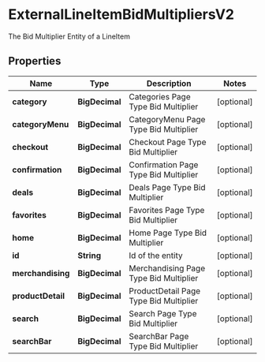 

# ExternalLineItemBidMultipliersV2

The Bid Multiplier Entity of a LineItem

## Properties

| Name | Type | Description | Notes |
|------------ | ------------- | ------------- | -------------|
|**category** | **BigDecimal** | Categories Page Type Bid Multiplier |  [optional] |
|**categoryMenu** | **BigDecimal** | CategoryMenu Page Type Bid Multiplier |  [optional] |
|**checkout** | **BigDecimal** | Checkout Page Type Bid Multiplier |  [optional] |
|**confirmation** | **BigDecimal** | Confirmation Page Type Bid Multiplier |  [optional] |
|**deals** | **BigDecimal** | Deals Page Type Bid Multiplier |  [optional] |
|**favorites** | **BigDecimal** | Favorites Page Type Bid Multiplier |  [optional] |
|**home** | **BigDecimal** | Home Page Type Bid Multiplier |  [optional] |
|**id** | **String** | Id of the entity |  [optional] |
|**merchandising** | **BigDecimal** | Merchandising Page Type Bid Multiplier |  [optional] |
|**productDetail** | **BigDecimal** | ProductDetail Page Type Bid Multiplier |  [optional] |
|**search** | **BigDecimal** | Search Page Type Bid Multiplier |  [optional] |
|**searchBar** | **BigDecimal** | SearchBar Page Type Bid Multiplier |  [optional] |



